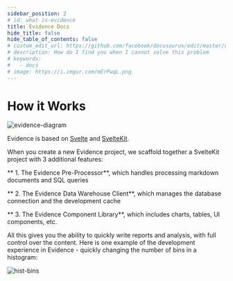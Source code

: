 ```yaml
---
sidebar_position: 2
# id: what-is-evidence
title: Evidence Docs
hide_title: false
hide_table_of_contents: false
# custom_edit_url: https://github.com/facebook/docusaurus/edit/master/docs/api-doc-markdown.md
# description: How do I find you when I cannot solve this problem
# keywords:
#   - docs
# image: https://i.imgur.com/mErPwqL.png
---
```


# How it Works
<div style={{textAlign: 'center'}}>

![evidence-diagram](/img/how-it-works.png)

</div>

Evidence is based on [Svelte](https://svelte.dev) and [SvelteKit](https://kit.svelte.dev).

When you create a new Evidence project, we scaffold together a SvelteKit project with 3 additional features:

** 1. The Evidence Pre-Processor**, which handles processing markdown documents and SQL queries

** 2. The Evidence Data Warehouse Client**, which manages the database connection and the development cache

** 3. The Evidence Component Library**, which includes charts, tables, UI components, etc.

All this gives you the ability to quickly write reports and analysis, with full control over the content. Here is one example of the development experience in Evidence - quickly changing the number of bins in a histogram:

![hist-bins](/img/hist-bin-changes.gif)


